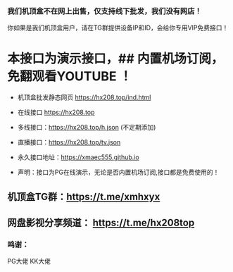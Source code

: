 ###  我们机顶盒不在网上出售，仅支持线下批发，我们没有网店！
   你如果是我们机顶盒用户，请在TG群提供设备IP和ID，会给你专用VIP免费接口！

# 本接口为演示接口，## 内置机场订阅，免翻观看YOUTUBE  ！

- 机顶盒批发静态网页  https://hx208.top/ind.html   

- 在线接口  https://hx208.top   

- 多线接口：https://hx208.top/h.json   (不定期添加)

- 直播接口：https://hx208.top/tv.json

- 永久接口地址：https://xmaec555.github.io
 
- 声明：接口为PG在线演示，无论是否内置机场订阅,接口都是免费使用的！

## 机顶盒TG群：https://t.me/xmhxyx 
## 网盘影视分享频道： https://t.me/hx208top

### 鸣谢：
PG大佬  KK大佬
